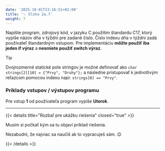 ```yaml
---
date: '2025-10-01T23:16:51+02:00'
title: '✨ Úloha 2a.7'
weight: 7
---
```


Napíšte program, zdrojový kód, v jazyku C použitím štandardu C17, ktorý vypíše názov dňa v týždni pre zadané číslo.
Číslo indexu dňa v týždni zadá používateľ štandardným vstupom. Pre implementáciu **môžte použiť iba jeden if výraz**
a **nesmiete použiť switch výraz**.

> [!TIP]
> Dvojrozmerné statické pole stringov je možné definovať ako `char strings[2][10] = {"Prvy", "Druhy"};`
> a následne pristupovať k jednotlivým reťazcom pomocou indexu napr. `strings[0] == "Prvy"`.

### Príklady vstupov / výstupov programu

Pre vstup **1** od používateľa program vypíše **Utorok**.

---

{{< details title="Rozbaľ pre ukážku riešenia" closed="true" >}}

Musím si počkať kým sa tu objaví príklad riešenia.

Nezabudni, že najviac sa naučíš ak to vypracuješ sám. 😉

{{< /details >}}
